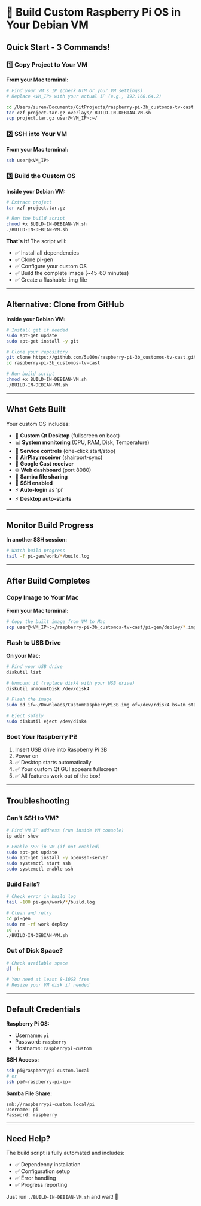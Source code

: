# 🍓 Build Custom Raspberry Pi OS in Your Debian VM

## Quick Start - 3 Commands!

### 1️⃣ Copy Project to Your VM

**From your Mac terminal:**
```bash
# Find your VM's IP (check UTM or your VM settings)
# Replace <VM_IP> with your actual IP (e.g., 192.168.64.2)

cd /Users/suren/Documents/GitProjects/raspberry-pi-3b_customos-tv-cast
tar czf project.tar.gz overlays/ BUILD-IN-DEBIAN-VM.sh
scp project.tar.gz user@<VM_IP>:~/
```

### 2️⃣ SSH into Your VM

**From your Mac terminal:**
```bash
ssh user@<VM_IP>
```

### 3️⃣ Build the Custom OS

**Inside your Debian VM:**
```bash
# Extract project
tar xzf project.tar.gz

# Run the build script
chmod +x BUILD-IN-DEBIAN-VM.sh
./BUILD-IN-DEBIAN-VM.sh
```

**That's it!** The script will:
- ✅ Install all dependencies
- ✅ Clone pi-gen
- ✅ Configure your custom OS
- ✅ Build the complete image (~45-60 minutes)
- ✅ Create a flashable .img file

---

## Alternative: Clone from GitHub

**Inside your Debian VM:**
```bash
# Install git if needed
sudo apt-get update
sudo apt-get install -y git

# Clone your repository
git clone https://github.com/5u00n/raspberry-pi-3b_customos-tv-cast.git
cd raspberry-pi-3b_customos-tv-cast

# Run build script
chmod +x BUILD-IN-DEBIAN-VM.sh
./BUILD-IN-DEBIAN-VM.sh
```

---

## What Gets Built

Your custom OS includes:
- 🎨 **Custom Qt Desktop** (fullscreen on boot)
- 📊 **System monitoring** (CPU, RAM, Disk, Temperature)
- 🔧 **Service controls** (one-click start/stop)
- 📱 **AirPlay receiver** (shairport-sync)
- 📲 **Google Cast receiver**
- 🌐 **Web dashboard** (port 8080)
- 📁 **Samba file sharing**
- 🔐 **SSH enabled**
- ⚡ **Auto-login** as 'pi'
- ⚡ **Desktop auto-starts**

---

## Monitor Build Progress

**In another SSH session:**
```bash
# Watch build progress
tail -f pi-gen/work/*/build.log
```

---

## After Build Completes

### Copy Image to Your Mac

**From your Mac terminal:**
```bash
# Copy the built image from VM to Mac
scp user@<VM_IP>:~/raspberry-pi-3b_customos-tv-cast/pi-gen/deploy/*.img ~/Downloads/
```

### Flash to USB Drive

**On your Mac:**
```bash
# Find your USB drive
diskutil list

# Unmount it (replace disk4 with your USB drive)
diskutil unmountDisk /dev/disk4

# Flash the image
sudo dd if=~/Downloads/CustomRaspberryPi3B.img of=/dev/rdisk4 bs=1m status=progress

# Eject safely
sudo diskutil eject /dev/disk4
```

### Boot Your Raspberry Pi!

1. Insert USB drive into Raspberry Pi 3B
2. Power on
3. ✅ Desktop starts automatically
4. ✅ Your custom Qt GUI appears fullscreen
5. ✅ All features work out of the box!

---

## Troubleshooting

### Can't SSH to VM?
```bash
# Find VM IP address (run inside VM console)
ip addr show

# Enable SSH in VM (if not enabled)
sudo apt-get update
sudo apt-get install -y openssh-server
sudo systemctl start ssh
sudo systemctl enable ssh
```

### Build Fails?
```bash
# Check error in build log
tail -100 pi-gen/work/*/build.log

# Clean and retry
cd pi-gen
sudo rm -rf work deploy
cd ..
./BUILD-IN-DEBIAN-VM.sh
```

### Out of Disk Space?
```bash
# Check available space
df -h

# You need at least 8-10GB free
# Resize your VM disk if needed
```

---

## Default Credentials

**Raspberry Pi OS:**
- Username: `pi`
- Password: `raspberry`
- Hostname: `raspberrypi-custom`

**SSH Access:**
```bash
ssh pi@raspberrypi-custom.local
# or
ssh pi@<raspberry-pi-ip>
```

**Samba File Share:**
```
smb://raspberrypi-custom.local/pi
Username: pi
Password: raspberry
```

---

## Need Help?

The build script is fully automated and includes:
- ✅ Dependency installation
- ✅ Configuration setup
- ✅ Error handling
- ✅ Progress reporting

Just run `./BUILD-IN-DEBIAN-VM.sh` and wait! 🍓

